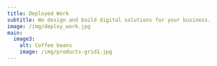 ```yaml
---
title: Deployed Work
subtitle: We design and build digital solutions for your business.
image: /img/deploy_work.jpg
main:
  image3:
    alt: Coffee beans
    image: /img/products-grid1.jpg
---
```

